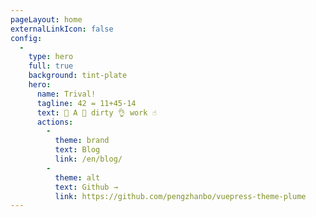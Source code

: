 ```yaml
---
pageLayout: home
externalLinkIcon: false
config:
  -
    type: hero
    full: true
    background: tint-plate
    hero:
      name: Trival!
      tagline: 42 = 11+45-14
      text: 👐 A 🙌 dirty 👌 work ☝️
      actions:
        -
          theme: brand
          text: Blog
          link: /en/blog/
        -
          theme: alt
          text: Github →
          link: https://github.com/pengzhanbo/vuepress-theme-plume
---
```

